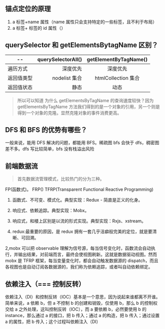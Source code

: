 ## 锚点定位的原理

1.  a 标签+name 属性（name 属性只会支持特定的一些标签，且不利于布局）
2.  a 标签+ 标签的 id 属性（）

## querySelector 和 getElementsBytagName 区别？

| --         | querySelectorAll() | getElementByTagName() |
| ---------- | -----------------: | :-------------------: |
| 遍历方式   |           深度优先 |       深度优先        |
| 返回值类型 |      nodelist 集合 |  htmlCollection 集合  |
| 返回值状态 |               静态 |         动态          |

> 所以可以知道 为什么 getElementsByTagName 的查询速度较快？因为 getElementsByTagName 方法我们得到的是一个对象的引用，另一个则是得到一个对象的克隆。显然克隆对象的事件消费更高。

## DFS 和 BFS 的优势有哪些？

一般来说，能用 DFS 解决的问题，都能用 BFS。稀疏图 bfs 会快于 dfs，稠密图差不多。dfs 写比较简单，bfs 没有栈溢出风险

## 前端数据流

> 首先数据流管理模式，比较热门的分为三种。

FP(函数式)。 FRP() TFRP(Transparent Functional Reactive Programming)

1.  函数式、不可变、模式化。典型实现：Redux - 简直是正义的化身。
2.  响应式、依赖追踪。典型实现：Mobx。
3.  响应式，和楼上区别是以流的形式实现。典型实现：Rxjs、xstream。

4.  redux:最重要的原因，是 redux 拥有一套几乎洁癖般完美的定位，就是要清晰、可回溯。

2,mobx
可以把 observable 理解为信号源，每当信号变化时，函数流会自动执行，并输出结果，对前端而言，最终会使视图刷新。这就是数据驱动视图。然而 mobx 是 TFRP 框架，每当变量变化时，都会自动触发数据源的 dispatch，而且各视图也是自动订阅各数据源的，我们称为依赖追踪，或者叫自动依赖绑定。

## 依赖注入（=== 控制反转）

依赖注入（DI）和控制反转（IOC）基本是一个意思，因为说起来谁都离不开谁。简单来说，a 依赖 b，但 a 不控制 b 的创建和销毁，仅使用 b，那么 b 的控制权交给 a 之外处理，这叫控制反转（IOC），而 a 要依赖 b，必然要使用 b 的 instance，那么通过 a 的接口，把 b 传入；通过 a 的构造，把 b 传入；通过设置 a 的属性，把 b 传入；这个过程叫依赖注入（DI）
